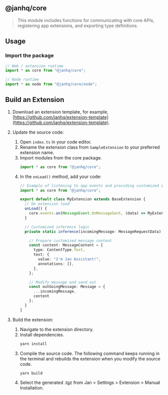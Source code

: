 ## @janhq/core

> This module includes functions for communicating with core APIs, registering app extensions, and exporting type definitions.

## Usage

### Import the package

```js
// Web / extension runtime
import * as core from "@janhq/core";

// Node runtime
import * as node from "@janhq/core/node";
```

## Build an Extension

1. Download an extension template, for example, [https://github.com/janhq/extension-template](https://github.com/janhq/extension-template).

2. Update the source code:
   1. Open `index.ts` in your code editor.
   2. Rename the extension class from `SampleExtension` to your preferred extension name.
   3. Import modules from the core package.
      ```ts
      import * as core from "@janhq/core";
      ```
   4. In the `onLoad()` method, add your code:
      ```ts
      // Example of listening to app events and providing customized inference logic:
      import * as core from "@janhq/core";

      export default class MyExtension extends BaseExtension {
        // On extension load
        onLoad() {
          core.events.on(MessageEvent.OnMessageSent, (data) => MyExtension.inference(data, this));
        }

        // Customized inference logic
        private static inference(incomingMessage: MessageRequestData) {

          // Prepare customized message content
          const content: MessageContent = {
            type: ContentType.Text,
            text: {
              value: "I'm Jan Assistant!",
              annotations: [],
            },
          };

          // Modify message and send out
          const outGoingMessage: Message = {
            ...incomingMessage,
            content
          };
        }
      }
      ```
3. Build the extension:
   1. Navigate to the extension directory.
   2. Install dependencies.
      ```bash
      yarn install
      ```
   3. Compile the source code. The following command keeps running in the terminal and rebuilds the extension when you modify the source code.
      ```bash
      yarn build
      ```
   4. Select the generated .tgz from Jan > Settings > Extension > Manual Installation.